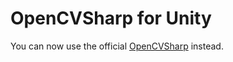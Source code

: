 OpenCVSharp for Unity
===================
You can now use the official [OpenCVSharp](https://github.com/shimat/opencvsharp) instead.
